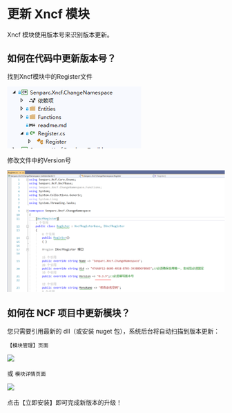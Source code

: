 # 更新 Xncf 模块

Xncf 模块使用版本号来识别版本更新。

## 如何在代码中更新版本号？

找到Xncf模块中的Register文件

<img src="./images/update-xncf/project_folder.png" />

修改文件中的Version号

<img src="./images/update-xncf/modify_version_number.png" />

## 如何在 NCF 项目中更新模块？

您只需要引用最新的 dll（或安装 nuget 包），系统后台将自动扫描到版本更新：

`【模块管理】页面`

<img src="https://weixin.senparc.com/images/NCF/XncfModules/08.png" />

或 `模块详情页面`

<img src="https://weixin.senparc.com/images/NCF/XncfModules/09.png" />

点击【立即安装】即可完成新版本的升级！
